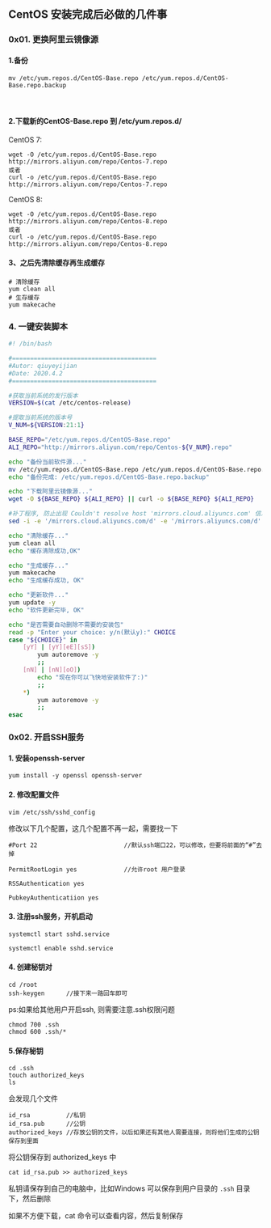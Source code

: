 ## CentOS 安装完成后必做的几件事

### 0x01. 更换阿里云镜像源

#### 1.备份

```
mv /etc/yum.repos.d/CentOS-Base.repo /etc/yum.repos.d/CentOS-Base.repo.backup
```

　　

#### 2.下载新的CentOS-Base.repo 到 /etc/yum.repos.d/ 

CentOS 7:
```
wget -O /etc/yum.repos.d/CentOS-Base.repo http://mirrors.aliyun.com/repo/Centos-7.repo
或者
curl -o /etc/yum.repos.d/CentOS-Base.repo http://mirrors.aliyun.com/repo/Centos-7.repo
```


CentOS 8: 
```
wget -O /etc/yum.repos.d/CentOS-Base.repo http://mirrors.aliyun.com/repo/Centos-8.repo
或者
curl -o /etc/yum.repos.d/CentOS-Base.repo http://mirrors.aliyun.com/repo/Centos-8.repo

```

#### 3、之后先清除缓存再生成缓存

```
# 清除缓存
yum clean all
# 生存缓存
yum makecache
```



### 4. 一键安装脚本

```bash
#! /bin/bash

#========================================
#Autor: qiuyeyijian
#Date: 2020.4.2
#========================================

#获取当前系统的发行版本
VERSION=$(cat /etc/centos-release)

#提取当前系统的版本号
V_NUM=${VERSION:21:1}

BASE_REPO="/etc/yum.repos.d/CentOS-Base.repo"
ALI_REPO="http://mirrors.aliyun.com/repo/Centos-${V_NUM}.repo"

echo "备份当前软件源..."
mv /etc/yum.repos.d/CentOS-Base.repo /etc/yum.repos.d/CentOS-Base.repo.backup
echo "备份完成: /etc/yum.repos.d/CentOS-Base.repo.backup"

echo "下载阿里云镜像源..."
wget -O ${BASE_REPO} ${ALI_REPO} || curl -o ${BASE_REPO} ${ALI_REPO}

#补丁程序, 防止出现 Couldn't resolve host 'mirrors.cloud.aliyuncs.com' 信息
sed -i -e '/mirrors.cloud.aliyuncs.com/d' -e '/mirrors.aliyuncs.com/d' /etc/yum.repos.d/CentOS-Base.repo

echo "清除缓存..."
yum clean all
echo "缓存清除成功,OK"

echo "生成缓存..."
yum makecache
echo "生成缓存成功, OK"

echo "更新软件..."
yum update -y
echo "软件更新完毕, OK"

echo "是否需要自动删除不需要的安装包"
read -p "Enter your choice: y/n(默认y):" CHOICE
case "${CHOICE}" in
	[yY] | [yY][eE][sS])
		yum autoremove -y
		;;
	[nN] | [nN][oO])
		echo "现在你可以飞快地安装软件了:)"
		;;
	*)
		yum autoremove -y
		;;
esac

```











### 0x02. 开启SSH服务

#### 1. 安装openssh-server

```
yum install -y openssl openssh-server
```

#### 2. 修改配置文件

```
vim /etc/ssh/sshd_config
```

修改以下几个配置，这几个配置不再一起，需要找一下
```
#Port 22						//默认ssh端口22，可以修改，但要将前面的“#”去掉

PermitRootLogin yes				//允许root 用户登录

RSSAuthentication yes

PubkeyAuthenticatiion yes	

```

#### 3. 注册ssh服务，开机启动

```
systemctl start sshd.service

systemctl enable sshd.service
```

#### 4. 创建秘钥对

```
cd /root
ssh-keygen		//接下来一路回车即可
```



ps:如果给其他用户开启ssh, 则需要注意.ssh权限问题

```
chmod 700 .ssh
chmod 600 .ssh/*
```

#### 5.保存秘钥

```
cd .ssh
touch authorized_keys
ls
```

会发现几个文件

```
id_rsa			//私钥
id_rsa.pub		//公钥
authorized_keys //存放公钥的文件，以后如果还有其他人需要连接，则将他们生成的公钥保存到里面
```

将公钥保存到 authorized_keys 中

```
cat id_rsa.pub >> authorized_keys
```

私钥请保存到自己的电脑中，比如Windows 可以保存到用户目录的 `.ssh` 目录下，然后删除

如果不方便下载，cat 命令可以查看内容，然后复制保存

